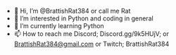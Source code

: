 - 👋 Hi, I’m @BrattishRat384 or call me Rat
- 👀 I’m interested in Python and coding in general
- 🌱 I’m currently learning Python
- 📫 How to reach me Discord; Discord.gg/9k5HUjV; or BrattishRat384@gmail.com or Twitch; BrattishRat384

<!---
G'day,
How are you going... Wait don't answer that I can respond,
Well ahhhh...
cya
--->
